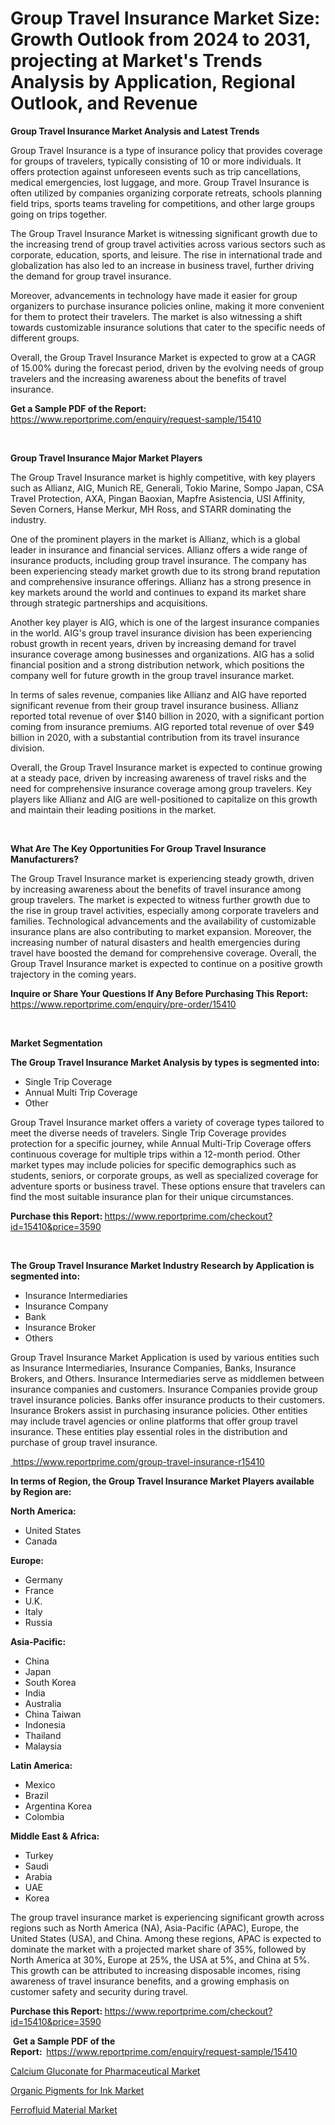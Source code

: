 <p><h1>Group Travel Insurance Market Size: Growth Outlook from 2024 to 2031, projecting at Market's Trends Analysis by Application, Regional Outlook, and Revenue</h1></p><p><strong>Group Travel Insurance Market Analysis and Latest Trends</strong></p>
<p><p>Group Travel Insurance is a type of insurance policy that provides coverage for groups of travelers, typically consisting of 10 or more individuals. It offers protection against unforeseen events such as trip cancellations, medical emergencies, lost luggage, and more. Group Travel Insurance is often utilized by companies organizing corporate retreats, schools planning field trips, sports teams traveling for competitions, and other large groups going on trips together.</p><p>The Group Travel Insurance Market is witnessing significant growth due to the increasing trend of group travel activities across various sectors such as corporate, education, sports, and leisure. The rise in international trade and globalization has also led to an increase in business travel, further driving the demand for group travel insurance.</p><p>Moreover, advancements in technology have made it easier for group organizers to purchase insurance policies online, making it more convenient for them to protect their travelers. The market is also witnessing a shift towards customizable insurance solutions that cater to the specific needs of different groups.</p><p>Overall, the Group Travel Insurance Market is expected to grow at a CAGR of 15.00% during the forecast period, driven by the evolving needs of group travelers and the increasing awareness about the benefits of travel insurance.</p></p>
<p><strong>Get a Sample PDF of the Report:&nbsp;</strong> <a href="https://www.reportprime.com/enquiry/request-sample/15410">https://www.reportprime.com/enquiry/request-sample/15410</a></p>
<p>&nbsp;</p>
<p><strong>Group Travel Insurance Major Market Players</strong></p>
<p><p>The Group Travel Insurance market is highly competitive, with key players such as Allianz, AIG, Munich RE, Generali, Tokio Marine, Sompo Japan, CSA Travel Protection, AXA, Pingan Baoxian, Mapfre Asistencia, USI Affinity, Seven Corners, Hanse Merkur, MH Ross, and STARR dominating the industry. </p><p>One of the prominent players in the market is Allianz, which is a global leader in insurance and financial services. Allianz offers a wide range of insurance products, including group travel insurance. The company has been experiencing steady market growth due to its strong brand reputation and comprehensive insurance offerings. Allianz has a strong presence in key markets around the world and continues to expand its market share through strategic partnerships and acquisitions.</p><p>Another key player is AIG, which is one of the largest insurance companies in the world. AIG's group travel insurance division has been experiencing robust growth in recent years, driven by increasing demand for travel insurance coverage among businesses and organizations. AIG has a solid financial position and a strong distribution network, which positions the company well for future growth in the group travel insurance market.</p><p>In terms of sales revenue, companies like Allianz and AIG have reported significant revenue from their group travel insurance business. Allianz reported total revenue of over $140 billion in 2020, with a significant portion coming from insurance premiums. AIG reported total revenue of over $49 billion in 2020, with a substantial contribution from its travel insurance division.</p><p>Overall, the Group Travel Insurance market is expected to continue growing at a steady pace, driven by increasing awareness of travel risks and the need for comprehensive insurance coverage among group travelers. Key players like Allianz and AIG are well-positioned to capitalize on this growth and maintain their leading positions in the market.</p></p>
<p>&nbsp;</p>
<p><strong>What Are The Key Opportunities For Group Travel Insurance Manufacturers?</strong></p>
<p><p>The Group Travel Insurance market is experiencing steady growth, driven by increasing awareness about the benefits of travel insurance among group travelers. The market is expected to witness further growth due to the rise in group travel activities, especially among corporate travelers and families. Technological advancements and the availability of customizable insurance plans are also contributing to market expansion. Moreover, the increasing number of natural disasters and health emergencies during travel have boosted the demand for comprehensive coverage. Overall, the Group Travel Insurance market is expected to continue on a positive growth trajectory in the coming years.</p></p>
<p><strong>Inquire or Share Your Questions If Any Before Purchasing This Report:</strong> <a href="https://www.reportprime.com/enquiry/pre-order/15410">https://www.reportprime.com/enquiry/pre-order/15410</a></p>
<p>&nbsp;</p>
<p><strong>Market Segmentation</strong></p>
<p><strong>The Group Travel Insurance Market Analysis by types is segmented into:</strong></p>
<p><ul><li>Single Trip Coverage</li><li>Annual Multi Trip Coverage</li><li>Other</li></ul></p>
<p><p>Group Travel Insurance market offers a variety of coverage types tailored to meet the diverse needs of travelers. Single Trip Coverage provides protection for a specific journey, while Annual Multi-Trip Coverage offers continuous coverage for multiple trips within a 12-month period. Other market types may include policies for specific demographics such as students, seniors, or corporate groups, as well as specialized coverage for adventure sports or business travel. These options ensure that travelers can find the most suitable insurance plan for their unique circumstances.</p></p>
<p><strong>Purchase this Report:&nbsp;</strong><a href="https://www.reportprime.com/checkout?id=15410&price=3590">https://www.reportprime.com/checkout?id=15410&price=3590</a></p>
<p>&nbsp;</p>
<p><strong>The Group Travel Insurance Market Industry Research by Application is segmented into:</strong></p>
<p><ul><li>Insurance Intermediaries</li><li>Insurance Company</li><li>Bank</li><li>Insurance Broker</li><li>Others</li></ul></p>
<p><p>Group Travel Insurance Market Application is used by various entities such as Insurance Intermediaries, Insurance Companies, Banks, Insurance Brokers, and Others. Insurance Intermediaries serve as middlemen between insurance companies and customers. Insurance Companies provide group travel insurance policies. Banks offer insurance products to their customers. Insurance Brokers assist in purchasing insurance policies. Other entities may include travel agencies or online platforms that offer group travel insurance. These entities play essential roles in the distribution and purchase of group travel insurance.</p></p>
<p><a href="https://www.reportprime.com/group-travel-insurance-r15410">&nbsp;https://www.reportprime.com/group-travel-insurance-r15410</a></p>
<p><strong>In terms of Region, the Group Travel Insurance Market Players available by Region are:</strong></p>
<p>
    <p> <strong> North America: </strong>
        <ul>
            <li>United States</li>
            <li>Canada</li>
        </ul>
        </p> 
    <p> <strong> Europe: </strong>
        <ul>
            <li>Germany</li>
            <li>France</li>
            <li>U.K.</li>
            <li>Italy</li>
            <li>Russia</li>
        </ul>
        </p> 
    <p> <strong> Asia-Pacific: </strong>
        <ul>
            <li>China</li>
            <li>Japan</li>
            <li>South Korea</li>
            <li>India</li>
            <li>Australia</li>
            <li>China Taiwan</li>
            <li>Indonesia</li>
            <li>Thailand</li>
            <li>Malaysia</li>
        </ul>
        </p> 
    <p> <strong> Latin America: </strong>
        <ul>
            <li>Mexico</li>
            <li>Brazil</li>
            <li>Argentina Korea</li>
            <li>Colombia</li>
        </ul>
        </p> 
    <p> <strong> Middle East & Africa: </strong>
        <ul>
            <li>Turkey</li>
            <li>Saudi</li>
            <li>Arabia</li>
            <li>UAE</li>
            <li>Korea</li>
        </ul>
    </p>
    </p>
<p><p>The group travel insurance market is experiencing significant growth across regions such as North America (NA), Asia-Pacific (APAC), Europe, the United States (USA), and China. Among these regions, APAC is expected to dominate the market with a projected market share of 35%, followed by North America at 30%, Europe at 25%, the USA at 5%, and China at 5%. This growth can be attributed to increasing disposable incomes, rising awareness of travel insurance benefits, and a growing emphasis on customer safety and security during travel.</p></p>
<p><strong>Purchase this Report: </strong><a href="https://www.reportprime.com/checkout?id=15410&price=3590">https://www.reportprime.com/checkout?id=15410&price=3590</a></p>
<p>&nbsp;<strong>Get a Sample PDF of the Report:&nbsp;&nbsp;</strong><a href="https://www.reportprime.com/enquiry/request-sample/15410">https://www.reportprime.com/enquiry/request-sample/15410</a></p>
<p><strong></strong></p>
<p><p><a href="https://www.linkedin.com/pulse/calcium-gluconate-pharmaceutical-market-centers-aspects-hdkne?trackingId=ac3Rb6x27c82A6wuBtIdTQ%3D%3D">Calcium Gluconate for Pharmaceutical Market</a></p><p><a href="https://www.linkedin.com/pulse/organic-pigments-ink-market-size-furnishes-valuable-information-8qoxe?trackingId=Mxa%2BWU0rNEIMwy8B6UcMDA%3D%3D">Organic Pigments for Ink Market</a></p><p><a href="https://www.linkedin.com/pulse/ferrofluid-material-market-offers-provide-insightful-data-lmine?trackingId=Ze3PZY8i35Qf1hpt3BokhQ%3D%3D">Ferrofluid Material Market</a></p></p>